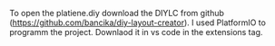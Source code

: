 To open the platiene.diy download the DIYLC from github (https://github.com/bancika/diy-layout-creator).
I used PlatformIO to programm the project. Downlaod it in vs code in the extensions tag.
